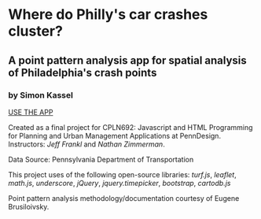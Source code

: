 # Where do Philly's car crashes cluster?
## A point pattern analysis app for spatial analysis of Philadelphia's crash points
### by Simon Kassel

[USE THE APP](https://simonkassel.github.io/)

Created as a final project for CPLN692: Javascript and HTML Programming for Planning and Urban Management Applications at PennDesign. Instructors: *Jeff Frankl* and *Nathan Zimmerman*.

Data Source: Pennsylvania Department of Transportation

This project uses of the following open-source libraries: *turf.js*, *leaflet*, *math.js*, *underscore*, *jQuery*, *jquery.timepicker*, *bootstrap*, *cartodb.js*

Point pattern analysis methodology/documentation courtesy of Eugene Brusiloivsky.
